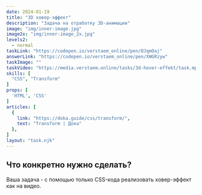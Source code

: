```yaml
---
date: 2024-01-19
title: "3D ховер-эффект"
description: "Задача на отработку 3D-анимации"
image: "img/inner-image.jpg"
image2x: "img/inner-image_2x.jpg"
levels2:
  - normal
taskLink: "https://codepen.io/verstaem_online/pen/OJqmOaj"
answerLink: "https://codepen.io/verstaem_online/pen/XWGRzyw"
taskImage: ""
taskVideo: "https://media.verstaem.online/tasks/3d-hover-effekt/task.mp4"
skills: [
  "CSS", "Transform"
]
props: [
  'HTML', 'CSS'
]
articles: [
  {
    link: "https://doka.guide/css/transform/",
    text: "Transform | Дока"
  },
]
layout: "task.njk"
---
```


## Что конкретно нужно сделать?

Ваша задача - с помощью только CSS-кода реализовать ховер-эффект как на видео.
